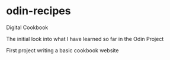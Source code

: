 # odin-recipes
Digital Cookbook
<p>The initial look into what I have learned so far in the Odin Project</p>
<p>First project writing a basic cookbook website</p>
